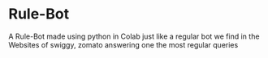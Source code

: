 # Rule-Bot
A Rule-Bot made using python in Colab just like a regular bot we find in the Websites of swiggy, zomato answering one the most regular queries

